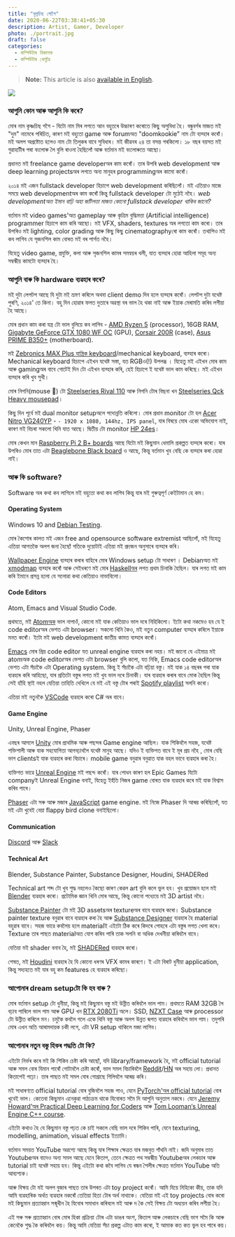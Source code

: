 ```yaml
---
title: "কৃষ্নচিছ গোগৈ"
date: 2020-06-22T03:38:41+05:30
description: Artist, Gamer, Developer
photo: ./portrait.jpg
draft: false
categories:
  - কম্পিউটাৰ বিকাশক
  - কম্পিউটাৰ খেলুৱৈ
---
```


> **Note:** This article is also [available in English](/en/interviews/3/krishnashish/).

![](/interviews/3/portrait.jpg)

### আপুনি কোন আৰু আপুনি কি কৰে?

মোৰ নাম কৃষ্ণচিছ গগৈ - যিটো নাম মিৰ লগতে আন বহুতৰে উচ্চাৰণ কৰোতে কিছু অসুবিধা হৈ। বন্ধুবৰ্গৰ মাজত মই "দুম" নামেৰে পৰিচিত, কাৰণ মই বহুতো game আৰু forumঅত "doomkookie" নাম টো ব্যৱ্হাৰ কৰোঁ। মই অলপ অপ্ৰষ্টোত হলেও নাম টো তিলুকৰ বাবে সুবিধাৰ। মই জীৱনৰ ২৪ তা বসন্ত গৰকিলো। ১৮ বছৰ বয়সত মই গুৱাহাটীৰ পৰা বংলোৰু লৈ বুলি ৰাওনা হৈছিলোঁ আৰু বৰ্তমান মই বংলোৰুতে আছো।

প্ৰধানত মই freelance game developerঅৰ কাম কৰোঁ। তাৰ উপৰি web development আৰু deep learning projectsঅৰ লগতে অন্য মানুহৰ programmingঅৰ কামো কৰোঁ।

২০১৪ মই এজন fullstack developer হিচাপে web development কৰিছিলোঁ। মই এতিয়াও মাজে সময়ে web developmentঅৰ কাম কৰোঁ কিন্তু fullstack developer টো মুঠেই নহৈ। _web developmentঅত ইমান বাঢ়ি অহা জটিলতা মাজত কোনো fullstack developer থাকিব জানো?_

বৰ্তমান মই video games'অত gameplay আৰু কৃত্ৰিম বুদ্ধিমত্তা (Artificial intelligence) programmer হিচাপে কাম কৰি আছো। মই VFX, shaders, textures অৰ লগতো কাম কৰো। তাৰ উপৰিও মই lighting, color grading আৰু কিছু কিছু cinematographyৰো কাম কৰোঁ। তথাপিও মই কব লাগিব যে সৃজনশিল কাম বোৰত মই বৰ পাৰ্গত নহৈ।

যিহেতু video game, প্ৰযুক্তি, কলা আৰু সৃজনশিল কামৰ সমন্বয়ৰ থলী, যাত ব্যৱ্হাৰ হোৱা আহিলা সমূহ অন্য সম্বন্ধীয় কামটো ব্যৱ্হাৰ হৈ।

### আপুনি বাৰু কি hardware ব্যৱহাৰ কৰে?

মই দুটা লেপটপ আছে যি দুটা মই ভ্ৰমণ কৰিলে অথবা client demo দিব হলে ব্যৱ্হাৰ কৰোঁ। লেপটপ দুটা যথেষ্ট পুৰণি, ২০১৪' তে কিনা। বহু দিন হোৱাৰ ফলত দুতাৰে অৱস্থা বৰ ভাল হৈ থকা নাই আৰু ইয়াক মেৰামতি কৰিব লগীয়া হৈ আছে।

মোৰ প্ৰধান কাম কৰা যন্ত্ৰ টো ভাল বুলিয়ে কব লাগিব - [AMD Ryzen 5](https://en.wikipedia.org/wiki/Ryzen) (processor), 16GB RAM,
[Gigabyte GeForce GTX 1080 WF OC](http://archive.is/n2s7X) (GPU), [Corsair 200R](http://archive.is/tfMbq) (case), [Asus PRIME B350+](http://archive.is/eRbmC) (motherboard).

মই [Zebronics MAX Plus যান্ত্ৰিক keyboard](http://archive.is/Lqefc)/mechanical keyboard, ব্যৱ্হাৰ কৰো। Mechanical keyboard হিচাপে এইখন যথেষ্ট সস্তা, যত RGBও(!) উপলব্ধ । যিহেতু মই এইখন মোৰ কাম আৰু gamingঅৰ বাবে গোটেই দিন টো এইখন ব্যৱ্হাৰ কৰি, হেই হিচাপে ই যথেষ্ট ভাল কাম কৰিছে। মই এইখন ব্যৱ্হাৰ কৰি খুব সুখী।

মোৰ নিগনি(mouse 🐁) টো [Steelseries Rival 110](https://www.amazon.in/SteelSeries-Rival-62466-Optical-Gaming/dp/B075LD4YY6) আৰু নিগনি টোৰ বিছনা খন
[Steelseries Qck Heavy mousepad](https://www.flipkart.com/steelseries-qck-heavy-mousepad/p/itmetccn3zfzawhg)।

কিছু দিন পূৰ্বে মই dual monitor setupঅলে পদোন্নতি কৰিলো। মোৰ প্ৰধান monitor টো হল [Acer Nitro VG240YP](http://archive.is/142Xc) - `- 1920 x 1080, 144hz, IPS panel`, যাৰ বিষয়ে মোৰ
একো অভিযোগ নাই, কাৰণ মই বিচৰা সকলো খিনি যাত আছে। দ্বিতীয় টো monitor [HP 24es](http://archive.is/FzHzV)।

মোৰ কেখন মান [Raspberry Pi 2 B+ boards](https://www.raspberrypi.org/products/raspberry-pi-2-model-b/) আছে যিটো মই কিছুমান ধেমালি প্ৰকল্পত ব্যৱ্হাৰ কৰো। যাৰ উপৰিও মোৰ তাত এটা [Beaglebone Black board](https://en.wikipedia.org/wiki/BeagleBoard) ও আছে, কিন্তু বৰ্তমান খুব বেছি কে ব্যৱ্হাৰ কৰা হোৱা নাই।

### আৰু কি software?

Software অৰ কথা কব লাগিলে মই বহুতো কথা কব লাগিব কিন্তু যাৰ মই গুৰুত্বপূৰ্ণ কেইটামান হে কম।

#### Operating System

Windows 10 and [Debian Testing](https://en.wikipedia.org/wiki/Debian).

মোৰ কৈশোৰ কালত মই এজন free and opensource software extremist আছিলোঁ, মই যিহেতু এতিয়া আগতকৈ অলপ জনা হৈছোঁ গতিকে দুয়োটাই এতিয়া মই প্ৰ্যুজন অনুসাৰে ব্যৱ্হাৰ কৰি।

[Wallpaper Engine](https://www.wallpaperengine.io/) ব্যৱ্হাৰ কৰাৰ বাহিৰে মোৰ Windows setup টো সাধাৰণ । Debianঅত মই [xmodmap](https://xmonad.org/) ব্যৱ্হাৰ কৰোঁ আৰু সেইধৰণে মই মোৰ [Haskellঅৰ](<https://en.wikipedia.org/wiki/Haskell_(programming_language)>) লগত প্ৰথম চিনাকি হৈছিল। যাৰ লগত মই কাম কৰি ইমানে প্ৰসন্ন হলো যে সলোৱা কথা কেতিয়াও নাভাবিলো।

#### Code Editors

Atom, Emacs and Visual Studio Code.

প্ৰথমতে, মই [Atomঅক](<https://en.wikipedia.org/wiki/Atom_(text_editor)>) ভাল নাপাওঁ, কোনো মই যাক কেতিয়াও ভাল দৰে নিহিকিলো। ইটো কথা নকমেও হব যে ই code editorঅৰ ভেশত এটা browser। সকলো খিনি কৈও, মই নতুন computer ব্যৱ্হাৰ কৰিলে ইয়াকে মনত কৰোঁ। ইটো মই web development জাতীয় কামত ব্যৱ্হাৰ কৰোঁ।

[Emacs](https://en.wikipedia.org/wiki/Emacs) মোৰ প্ৰিয় code editor যত unreal engine ব্যৱহাৰ কৰা নহয়। মই জানো যে এইমাত্ৰ মই atomঅক code editorঅৰ ভেশত এটা browser বুলি কলো, যত নিকি, Emacs code editorঅৰ ভেশত এটা সঁচাকৈ এটা Operating system. কিন্তু ই সঁচাকৈ এটা বঢ়িয়া বস্তু। মই যাক ১৪ বছৰৰ পৰা যাক ব্যৱহাৰ কৰি আহিছো, যাৰ প্ৰতিটো বস্তুৰ লগত মই খুব ভাল দৰে চিনাকী। যাৰ ব্যৱহাৰ কৰাৰ বাবে মোক হৈছিল কিন্তু সেই হাঁহি স্থাই নহল যেতিয়া তাহিতি দেখিলে যে মই এই বস্তু টোৰ পৰাই [Spotify playlist](https://en.wikipedia.org/wiki/Spotify) সলনি কৰো।

এতিয়া মই নতুনকৈ [VSCode](https://en.wikipedia.org/wiki/Visual_Studio_Code) ব্যৱহাৰ কৰো C# অৰ বাবে।

#### Game Engine

Unity, Unreal Engine, Phaser

এবছৰ আগলে [Unity](<https://en.wikipedia.org/wiki/Unity_(game_engine)>) মোৰ প্ৰাথমিক আৰু পছন্দৰ Game engine আছিল। যাক শিকিবলৈ সহজ, যথেষ্ট শক্তিশালী আৰু যাক সহযোগিতা আগবঢ়াবলৈ যথেষ্ট মানুহ আছে। যদিও ই ব্যক্তিগত বাবে ই মূৰ প্ৰয় নহৈ , মোৰ বেছি ভাগ clientsই যাক ব্যৱহাৰ কৰা বিচাৰে। mobile game বনুৱাৰ বনুৱাত যাক বহল ভাবে ব্যৱহাৰ কৰা হৈ।

ব্যক্তিগত ভাৱে [Unreal Engine](https://en.wikipedia.org/wiki/Unreal_Engine) মই পছন্দ কৰোঁ। যাৰ পোধন কাৰণ হল Epic Games যিটো companyই Unreal Engine বনাই, যিহেতু ইহঁতি নিজৰ game বোৰত যাক ব্যৱহাৰ কৰে মই যাক বিশ্বাস কৰিব পাৰে।

[Phaser](<https://en.wikipedia.org/wiki/Phaser_(game_framework)>) এটা সৰু আৰু মজাৰ [JavaScript](https://en.wikipedia.org/wiki/JavaScript) game engine. মই নিজে Phaser দি আৰম্ভ কৰিছিলোঁ, যত মই এটা খুবেই বেয়া flappy bird clone বনাইছিলো।

#### Communication

[Discord](<https://en.wikipedia.org/wiki/Discord_(software)>) আৰু [Slack](<https://en.wikipedia.org/wiki/Slack_(software)>)

#### Technical Art

Blender, Substance Painter, Substance Designer, Houdini, SHADERed

Technical art শব্দ টো খুব শুদ্ধ নহলেও কৈছো কাৰণ কেৱল art বুলি কলে ভুল হব। খুব প্ৰয়োজন হলে মই [Blender](<https://en.wikipedia.org/wiki/Blender_(software)>) ব্যৱহাৰ কৰো। প্ৰটোমিক জ্ঞান খিনি মোৰ আছে, কিন্তু কোনো পধ্যেয়ে মই 3D artist নহৈ।

[Substance Painter](http://archive.is/2mPI6) টো মই 3D assetsঅৰ textureঅৰ বাবে ব্যৱহাৰ কৰো।
Substance painter texture বনুৱাৰ বাবে ব্যৱহাৰ কৰা হৈ আৰু [Substance Designer](http://archive.is/oBsHR) ব্যৱহাৰ হৈ material বহুৱাৰ বাবে। সহজ ভাৱে কবলৈয় হলে materialই এইটো ঠিক কৰে কিদৰে পোহৰে এটা বস্তুৰ লগত খেলা কৰে। Texture তাৰ পাছত materialঅত যোগ কৰিব পাৰি তাক সলনি বা অধিক দেখনীয়া কৰিবলৈ বাবে।

যেতিয়া মই shader বনাব হৈ, মই [SHADERed](https://shadered.org/) ব্যৱহাৰ কৰো।

শেষত, মই [Houdini](<https://en.wikipedia.org/wiki/Houdini_(software)>) ব্যৱহাৰ হৈ যি কোনো ধৰণৰ VFX কামৰ কাৰণে। ই এটা বিৰাট ধুনীয়া application, কিন্তু সদ্যহতে মই যাৰ বহু কম features হে ব্যৱহাৰ কৰিছো।

### আপোনাৰ dream setupটো কি হব বাৰু ?

মোৰ বৰ্তমান setup টো ধুনীয়া, কিন্তু মই কিছুমান বস্তু মই উন্নীত কৰিবলৈ ভাল পাম। প্ৰথমতে RAM 32GB লৈ বঢ়াব পাৰিলে ভাল পাম আৰু GPU খন [RTX 2080Ti](https://www.nvidia.com/en-in/geforce/graphics-cards/rtx-2080-ti/) ‍অলে। SSD, [NZXT Case](https://www.nzxt.com/categories/cases) আৰু processor টো উন্নীত কৰিলে মন। চমুকৈ কবলৈ গলে একে খিনি বস্তু আৰু অলপ উন্নত ৰূপত ব্যৱহাৰ কৰিবলৈ ভাল পাম। তদুপৰি মোৰ এখন অতি আৰামদায়ক চকী লগে, এটা VR setup থাকিলে মজা লাগিব।

### আপোনাৰ নতুন বস্তু হিকৰ পদ্ধতি টো কি?

এইটো নিৰ্ভৰ কৰে মই কি শিকিব চেষ্টা কৰি আছোঁ, যদি library/framework হৈ, মই official tutorial আৰু সমল বোৰ যিমান পাৰোঁ গোটাবলৈ চেষ্টা কৰোঁ, ভাল সমল বিচাৰিবলৈ [Reddit](https://en.wikipedia.org/wiki/Reddit)/[HN](https://en.wikipedia.org/wiki/Hacker_News) অৰ সহায় লো। প্ৰধানত কিতাপেই পঢ়ো। তাৰ পাছত মই সমল বোৰ গোগ্ৰাছে গিলিবলৈ আৰম্ভ কৰি।

মই সাধাৰণতে official tutorial বোৰ বুজিবলৈ সহজ পাও, যেনে [PyTorch'অৰ official tutorial](https://en.wikipedia.org/wiki/PyTorch) বোৰ খুবেই ভাল। কেতেবা কিছুমান এনেকুৱা পাঠ্যক্ৰম থাকে যিবোৰত সমৈ দি আপুনি অনুতাপ নকৰে। যেনে [Jeremy Howard’অৰ Practical Deep Learning for Coders](https://course.fast.ai/) আৰু [Tom Looman‘s Unreal Engine C++ course](https://www.udemy.com/user/tom-looman/).

এইটো কথাও হৈ যে কিছুমান বস্তু পঢ়ত কে চাই সকলে বেছি ভাল দৰে শিকিব পাৰি, যেনে texturing, modelling, animation, visual effects ইত্যাদি।

বৰ্তমান সময়ত YouTube অৱশ্যে আছে কিন্তু যাৰ শিক্ষাৰ ক্ষেত্ৰত যাৰ মজবুত গাঁথনি নাই। জদি অনুমাৰ তাত Youtubeঅৰ বাদেও অন্য সমল আছে যেনে কিতাপ, তেনে ক্ষেত্ৰত পথ সম্বন্ধীয় Youtubeঅৰ লেকচাৰ আৰু tutorial চাই যথেষ্ট সহায় হব। কিন্তু এইটো কথা কবৈ লাগিব যে ৰন্ধন শৈলীৰ ক্ষেত্ৰত বৰ্তমান YouTube অতি আব্যশ্যক।

আৰু বিক্ষয় টো মই অলপ বুজাৰ পাছত তাৰ উপৰত এটা toy project কৰোঁ। আমি যিয়ে নিহিকো কীয়, তাক যদি আমি ব্যৱহাৰিক অৰ্থত ব্যৱহাৰ নকৰোঁ তেতিয়া হিতা টোৰ অৰ্থ নাথাকে। যেতিয়া মই এই toy projects বোৰ কৰো মই কিছুমান প্ৰত্যাহ্বান সন্মূখীন হৈ যিবোৰ সমাধান কৰিবলে মই আৰু দ কৈ সেই বিক্ষয় টো অধ্যয়ন কৰিব লগীয়া হৈ।

এই সৰু সৰু প্ৰত্যাহ্বান বোৰ মোৰ হিকা প্ৰক্ৰিয়া টোৰ এটা ডাঙৰ অংশ, কিতাপ আৰু লেকচাৰে বেছি ভাগ সমৈ কি আৰু কেনেকৈ শুদ্ধ কৈ কৰিবলৈ কয়। কিন্তু আমি যেতিয়া সঁচা প্ৰকল্প এটাত কাম কৰো, ই আমাক কত কত ভুল হব পাৰে কয়।

